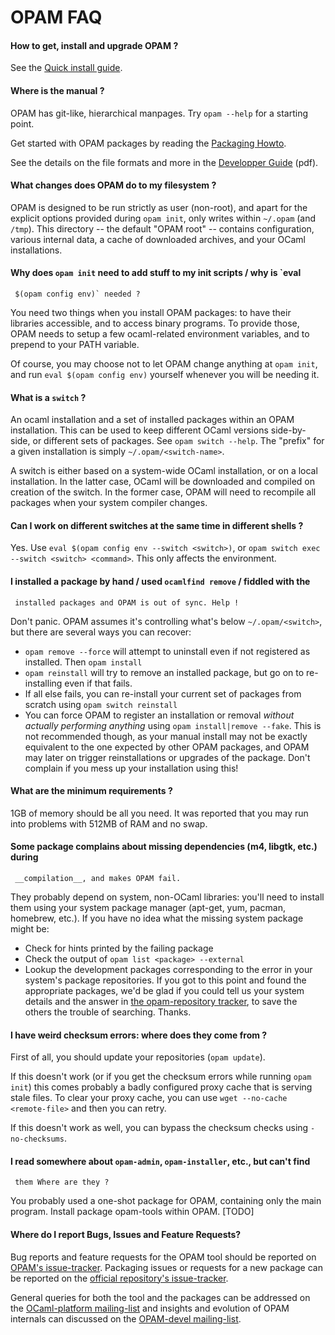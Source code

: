 # OPAM FAQ


#### How to get, install and upgrade OPAM ?

See the [Quick install guide](Quick_Install.html).


#### Where is the manual ?

OPAM has git-like, hierarchical manpages. Try `opam --help` for a starting point.

Get started with OPAM packages by reading the [Packaging Howto](Packaging.html).

See the details on the file formats and more in the [Developper
Guide](dev_manual.pdf) (pdf).


#### What changes does OPAM do to my filesystem ?

OPAM is designed to be run strictly as user (non-root), and apart for the
explicit options provided during `opam init`, only writes within `~/.opam` (and
`/tmp`). This directory -- the default "OPAM root" -- contains configuration,
various internal data, a cache of downloaded archives, and your OCaml
installations.


#### Why does `opam init` need to add stuff to my init scripts / why is `eval
     $(opam config env)` needed ?

You need two things when you install OPAM packages: to have their libraries
accessible, and to access binary programs. To provide those, OPAM needs to setup
a few ocaml-related environment variables, and to prepend to your PATH variable.

Of course, you may choose not to let OPAM change anything at `opam init`, and
run `eval $(opam config env)` yourself whenever you will be needing it.


#### What is a `switch` ?

An ocaml installation and a set of installed packages within an OPAM
installation. This can be used to keep different OCaml versions side-by-side,
or different sets of packages. See `opam switch --help`. The "prefix" for a
given installation is simply `~/.opam/<switch-name>`.

A switch is either based on a system-wide OCaml installation, or on a local
installation. In the latter case, OCaml will be downloaded and compiled on
creation of the switch. In the former case, OPAM will need to recompile all
packages when your system compiler changes.


#### Can I work on different switches at the same time in different shells ?

Yes. Use `eval $(opam config env --switch <switch>)`, or `opam switch exec
--switch <switch> <command>`. This only affects the environment.


#### I installed a package by hand / used `ocamlfind remove` / fiddled with the
     installed packages and OPAM is out of sync. Help !

Don't panic. OPAM assumes it's controlling what's below `~/.opam/<switch>`, but
there are several ways you can recover:
* `opam remove --force` will attempt to uninstall even if not registered as
  installed. Then `opam install`
* `opam reinstall` will try to remove an installed package, but go on to
  re-installing even if that fails.
* If all else fails, you can re-install your current set of packages from
  scratch using `opam switch reinstall`
* You can force OPAM to register an installation or removal _without actually
  performing anything_ using `opam install|remove --fake`. This is not
  recommended though, as your manual install may not be exactly equivalent to
  the one expected by other OPAM packages, and OPAM may later on trigger
  reinstallations or upgrades of the package. Don't complain if you mess up your
  installation using this!


#### What are the minimum requirements ?

1GB of memory should be all you need. It was reported that you may run into
problems with 512MB of RAM and no swap.


#### Some package complains about missing dependencies (m4, libgtk, etc.) during
     __compilation__, and makes OPAM fail.

They probably depend on system, non-OCaml libraries: you'll need to install them
using your system package manager (apt-get, yum, pacman, homebrew, etc.). If you
have no idea what the missing system package might be:
* Check for hints printed by the failing package
* Check the output of `opam list <package> --external`
* Lookup the development packages corresponding to the error in your system's
  package repositories. If you got to this point and found the appropriate
  packages, we'd be glad if you could tell us your system details and the answer
  in [the opam-repository
  tracker](https://github.com/ocaml/opam-repository/issues), to save the others
  the trouble of searching. Thanks.


#### I have weird checksum errors: where does they come from ?

First of all, you should update your repositories (`opam update`).

If this doesn't work (or if you get the checksum errors while running `opam init`) this comes probably a badly configured proxy cache that is serving stale files. To clear your proxy cache, you can use `wget --no-cache <remote-file>` and then you can retry.

If this doesn't work as well, you can bypass the checksum checks using
`-no-checksums`.


#### I read somewhere about `opam-admin`, `opam-installer`, etc., but can't find
     them Where are they ?

You probably used a one-shot package for OPAM, containing only the main program.
Install package opam-tools within OPAM. [TODO]


#### Where do I report Bugs, Issues and Feature Requests?

Bug reports and feature requests for the OPAM tool should be reported on [OPAM's
issue-tracker](https://github.com/ocaml/opam/issues). Packaging issues or
requests for a new package can be reported on the [official repository's
issue-tracker](https://github.com/ocaml/opam-repository/issues).

General queries for both the tool and the packages can be addressed on the
[OCaml-platform mailing-list](http://lists.ocaml.org/listinfo/platform) and
insights and evolution of OPAM internals can discussed on the [OPAM-devel
mailing-list](http://lists.ocaml.org/listinfo/opam-devel).

